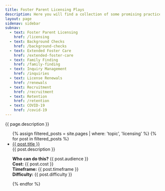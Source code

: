 ```yaml
---
title: Foster Parent Licensing Plays
description: Here you will find a collection of some promising practices on foster parent licensing from our members.
layout: page
sidenav: sidebar
subnav:
  - text: Foster Parent Licensing
    href: /licensing
  - text: Background Checks
    href: /background-checks
  - text: Extended Foster Care
    href: /extended-foster-care
  - text: Family Finding
    href: /family-finding
  - text: Inquiry Management
    href: /inquiries
  - text: License Renewals
    href: /renewals
  - text: Recruitment
    href: /recruitment
  - text: Retention
    href: /retention
  - text: COVID-19
    href: /covid-19
---
```


{{ page.description }}

<ul>
  {% assign filtered_posts = site.pages | where: 'topic', 'licensing' %}
  {% for post in filtered_posts %}
    <li><a href="{{ post.url }}">{{ post.title }}</a></li>
	{{ post.description }}
	<p>
	<b>Who can do this?</b> {{ post.audience }}<br />
	<b>Cost:</b> {{ post.cost }}<br />
	<b>Timeframe:</b> {{ post.timeframe }}<br />
	<b>Difficulty:</b> {{ post.difficulty }}<br />
	</p>
  {% endfor %}
</ul>